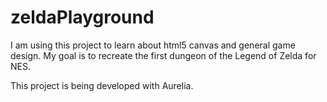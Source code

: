 # zeldaPlayground

I am using this project to learn about html5 canvas and general game design.  My goal is to recreate the first dungeon of the Legend of Zelda for NES.  

This project is being developed with Aurelia.  
